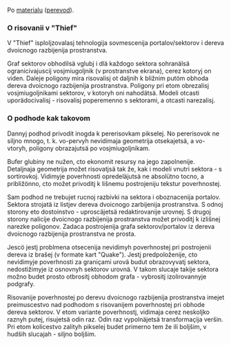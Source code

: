 Po [materialu](http://nothings.org/gamedev/thief_rendering.html) ([perevod](https://habr.com/ru/post/321986/)).

### O risovanii v "Thief"

V "Thief" isploljzovalasj tehnologija sovmescenija portalov/sektorov i dereva dvoicnogo razbijenija prostranstva.

Graf sektorov obhodilsä vglubj i dlä každogo sektora sohranälsä ogranicivajuscij vosjmiugoljnik (v prostranstve ekrana), cerez kotoryj on viden.
Daleje poligony mira risovalisj ot daljnih k bližnim putöm obhoda dereva dvoicnogo razbijenija prostranstva.
Poligony pri etom obrezalisj vosjmiugoljnikami sektorov, v kotoryh oni nahodätsä.
Modeli otcasti uporädocivalisj - risovalisj poperemenno s sektorami, a otcasti narezalisj.


### O podhode kak takovom

Dannyj podhod privodit inogda k pererisovkam pikselej.
No pererisovok ne siljno mnogo, t. k. vo-pervyh nevidimaja geometrija otsekajetsä, a vo-vtoryh, poligony obrazajutsä po vosjmiugoljnikam.

Bufer glubiny ne nužen, cto ekonomit resursy na jego zapolnenije.
Detaljnaja geometrija možet risovatjsä tak že, kak i modeli vnutri sektora - s sortirovkoj.
Vidimyje poverhnosti opredeläjutsä ne absolütno tocno, a približönno, cto možet privoditj k lišnemu postrojeniju tekstur poverhnostej.

Sam podhod ne trebujet rucnoj razbivki na sektora i oboznacenija portalov.
Sektora strojatä iz listjev dereva dvoicnogo zarbijenija prostranstva.
S odnoj storony eto dostoinstvo - uproscäjetsä redaktirovanije urovnej.
S drugoj storony nalicije dvoicnogo razbijenija prostranstva možet privoditj k izlišnej narezke poligonov.
Zadaca postrojenija grafa sektorov/portalov iz dereva dvoicnogo razbijenija prostranstva ne prosta.

Jescö jestj problmena otsecenija nevidimyh poverhnostej pri postrojenii dereva iz brašej (v formate kart "Quake").
Jestj predpoloženije, cto nevidimyje poverhnosti za graniçami urovä budut obrazovyvatj sektora, nedostižimyje iz osnovnyh sektorov urovnä.
V takom slucaje takije sektora možno budet prosto otbrositj obhodom grafa - vybrositj izolirovannyje podgrafy.

Risovanije poverhnostej po derevu dvoicnogo razbijenija prostranstva imejet preimuscestvo nad podhodom s risovanijem poverhnostej pri obhode dereva sektorov.
V etom variante poverhnostj, vidimaja cerez neskoljko raznyh putej, risujetsä odin raz.
Odin raz vypolnäjetsä transformaçija veršin.
Pri etom kolicestvo zalityh pikselej budet primerno tem že ili boljšim, v hudših slucajah - siljno boljšim.